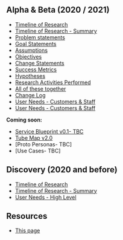 
## Alpha & Beta (2020 / 2021)
- [Timeline of Research](timeline/)
- [Timeline of Research - Summary](timeline_summary/)
- [Problem statements](files/FUND_BETA_PROBLEM.pdf)
- [Goal Statements](files/FUND_BETA_GOAL.pdf)
- [Assumptions](files/FUND_BETA_ASSUMPTIONS.pdf)
- [Objectives](files/FUND_BETA_OBJECTIVES.pdf)
- [Change Statements](files/FUND_BETA_CHANGE.pdf)
- [Success Metrics](files/FUND_BETA_METRICS.pdf)
- [Hypotheses](files/FUND_BETA_HYPOTHESES.pdf)
- [Research Activities Performed](files/FUND_BETA_RESEARCH_ACTIVITIES.pdf)
- [All of these together](files/Fund_2020_SPORT_Beta.pdf)
- [Change Log](files/FUND_CHANGES.pdf)
- [User Needs - Customers & Staff](files/FUND_Userneeds.pdf)
- [User Needs - Customers & Staff](files/FUND_UserNeeds_Detailed.pdf)

**Coming soon:**
- [Service Blueprint v0.1- TBC](files/Funding_Blueprint.pdf)
- [Tube Map v2.0](files/fund_v2.pdf)
- [Proto Personas- TBC]
- [Use Cases- TBC]


## Discovery (2020 and before)
- [Timeline of Research](timeline/)
- [Timeline of Research - Summary](timeline_summary/)
- [User Needs - High Level](files/FUND_user_needs_031120.pdf)

## Resources
- [This page](https://scotentsd.github.io/funding/)


